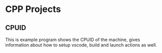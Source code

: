 # CPP Projects

## CPUID
This is example program shows the CPUID of the machine, gives information about how to setup vscode, build and launch actions as well. 
